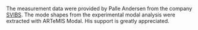 The measurement data were provided by Palle Andersen from the company [SVIBS](https://www.svibs.com). The mode shapes from the experimental modal analysis were extracted with ARTeMIS Modal.
His support is greatly appreciated.


